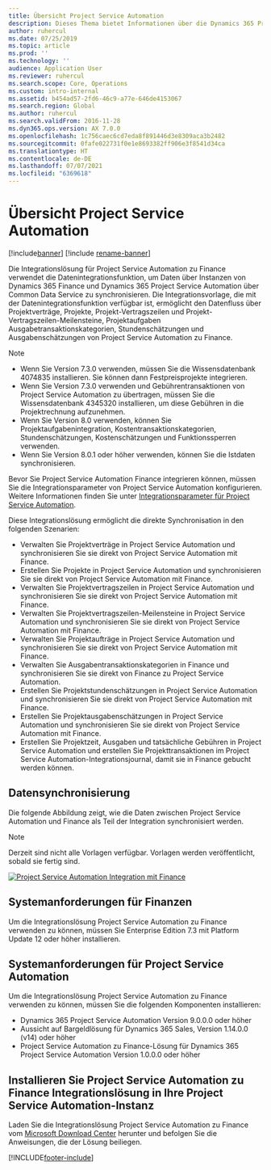 ```yaml
---
title: Übersicht Project Service Automation
description: Dieses Thema bietet Informationen über die Dynamics 365 Project Service Automation zu Dynamics 365 Finance Integrationslösung.
author: ruhercul
ms.date: 07/25/2019
ms.topic: article
ms.prod: ''
ms.technology: ''
audience: Application User
ms.reviewer: ruhercul
ms.search.scope: Core, Operations
ms.custom: intro-internal
ms.assetid: b454ad57-2fd6-46c9-a77e-646de4153067
ms.search.region: Global
ms.author: ruhercul
ms.search.validFrom: 2016-11-28
ms.dyn365.ops.version: AX 7.0.0
ms.openlocfilehash: 1c756caec6cd7eda8f891446d3e8309aca3b2482
ms.sourcegitcommit: 0fafe022731f0e1e8693382ff906e3f8541d34ca
ms.translationtype: HT
ms.contentlocale: de-DE
ms.lasthandoff: 07/07/2021
ms.locfileid: "6369618"
---
```

# <a name="project-service-automation-overview"></a>Übersicht Project Service Automation

[!include[banner](../includes/banner.md)]
[!include [rename-banner](~/includes/cc-data-platform-banner.md)]

Die Integrationslösung für Project Service Automation zu Finance verwendet die Datenintegrationsfunktion, um Daten über Instanzen von Dynamics 365 Finance und Dynamics 365 Project Service Automation über Common Data Service zu synchronisieren. Die Integrationsvorlage, die mit der Datenintegrationsfunktion verfügbar ist, ermöglicht den Datenfluss über Projektverträge, Projekte, Projekt-Vertragszeilen und Projekt-Vertragszeilen-Meilensteine, Projektaufgaben Ausgabetransaktionskategorien, Stundenschätzungen und Ausgabenschätzungen von Project Service Automation zu Finance.

> [!NOTE]
> - Wenn Sie Version 7.3.0 verwenden, müssen Sie die Wissensdatenbank 4074835 installieren. Sie können dann Festpreisprojekte integrieren.
> - Wenn Sie Version 7.3.0 verwenden und Gebührentransaktionen von Project Service Automation zu übertragen, müssen Sie die Wissensdatenbank 4345320 installieren, um diese Gebühren in die Projektrechnung aufzunehmen.
> - Wenn Sie Version 8.0 verwenden, können Sie Projektaufgabenintegration, Kostentransaktionskategorien, Stundenschätzungen, Kostenschätzungen und Funktionssperren verwenden.
> - Wenn Sie Version 8.0.1 oder höher verwenden, können Sie die Istdaten synchronisieren.

Bevor Sie Project Service Automation Finance integrieren können, müssen Sie die Integrationsparameter von Project Service Automation konfigurieren. Weitere Informationen finden Sie unter [Integrationsparameter für Project Service Automation](PSA-parameters.md).

Diese Integrationslösung ermöglicht die direkte Synchronisation in den folgenden Szenarien:

- Verwalten Sie Projektverträge in Project Service Automation und synchronisieren Sie sie direkt von Project Service Automation mit Finance.
- Erstellen Sie Projekte in Project Service Automation und synchronisieren Sie sie direkt von Project Service Automation mit Finance.
- Verwalten Sie Projektvertragszeilen in Project Service Automation und synchronisieren Sie sie direkt von Project Service Automation mit Finance.
- Verwalten Sie Projektvertragszeilen-Meilensteine in Project Service Automation und synchronisieren Sie sie direkt von Project Service Automation mit Finance.
- Verwalten Sie Projektaufträge in Project Service Automation und synchronisieren Sie sie direkt von Project Service Automation mit Finance.
- Verwalten Sie Ausgabentransaktionskategorien in Finance und synchronisieren Sie sie direkt von Finance zu Project Service Automation.
- Erstellen Sie Projektstundenschätzungen in Project Service Automation und synchronisieren Sie sie direkt von Project Service Automation mit Finance.
- Erstellen Sie Projektausgabenschätzungen in Project Service Automation und synchronisieren Sie sie direkt von Project Service Automation mit Finance.
- Erstellen Sie Projektzeit, Ausgaben und tatsächliche Gebühren in Project Service Automation und erstellen Sie Projekttransaktionen im Project Service Automation-Integrationsjournal, damit sie in Finance gebucht werden können.

## <a name="data-synchronization"></a>Datensynchronisierung

Die folgende Abbildung zeigt, wie die Daten zwischen Project Service Automation und Finance als Teil der Integration synchronisiert werden.

> [!NOTE]
> Derzeit sind nicht alle Vorlagen verfügbar. Vorlagen werden veröffentlicht, sobald sie fertig sind.

[![Project Service Automation Integration mit Finance](./media/PSA-integration.png)](./media/PSA-integration.png)

## <a name="system-requirements-for-finance"></a>Systemanforderungen für Finanzen

Um die Integrationslösung Project Service Automation zu Finance verwenden zu können, müssen Sie Enterprise Edition 7.3 mit Platform Update 12 oder höher installieren.

## <a name="system-requirements-for-project-service-automation"></a>Systemanforderungen für Project Service Automation

Um die Integrationslösung Project Service Automation zu Finance verwenden zu können, müssen Sie die folgenden Komponenten installieren:

- Dynamics 365 Project Service Automation Version 9.0.0.0 oder höher
- Aussicht auf Bargeldlösung für Dynamics 365 Sales, Version 1.14.0.0 (v14) oder höher
- Project Service Automation zu Finance-Lösung für Dynamics 365 Project Service Automation Version 1.0.0.0 oder höher

## <a name="install-the-project-service-automation-to-finance-integration-solution-in-your-project-service-automation-instance"></a>Installieren Sie Project Service Automation zu Finance Integrationslösung in Ihre Project Service Automation-Instanz

Laden Sie die Integrationslösung Project Service Automation zu Finance vom [Microsoft Download Center](https://www.microsoft.com/download/details.aspx?id=57016) herunter und befolgen Sie die Anweisungen, die der Lösung beiliegen.


[!INCLUDE[footer-include](../includes/footer-banner.md)]